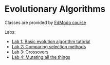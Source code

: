 # Evolutionary Algorithms

Classes are provided by [EdModo course](https://beta.edmodo.com/groups/evolutionary-algorithms-28513150)

Labs:
  - [Lab 1: Basic evolution algorithm tutorial](lab1/README.md)
  - [Lab 2: Comparing selection methods](lab2/README.md)
  - [Lab 3: Crossovers](lab3/README.md)
  - [Lab 4: Mutating all the things](lab4/README.md)
